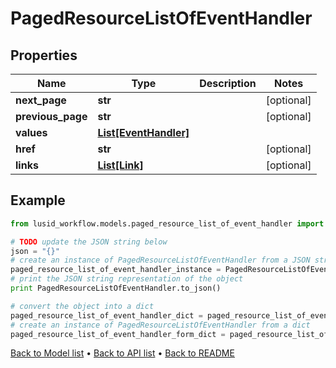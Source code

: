 # PagedResourceListOfEventHandler


## Properties
Name | Type | Description | Notes
------------ | ------------- | ------------- | -------------
**next_page** | **str** |  | [optional] 
**previous_page** | **str** |  | [optional] 
**values** | [**List[EventHandler]**](EventHandler.md) |  | 
**href** | **str** |  | [optional] 
**links** | [**List[Link]**](Link.md) |  | [optional] 

## Example

```python
from lusid_workflow.models.paged_resource_list_of_event_handler import PagedResourceListOfEventHandler

# TODO update the JSON string below
json = "{}"
# create an instance of PagedResourceListOfEventHandler from a JSON string
paged_resource_list_of_event_handler_instance = PagedResourceListOfEventHandler.from_json(json)
# print the JSON string representation of the object
print PagedResourceListOfEventHandler.to_json()

# convert the object into a dict
paged_resource_list_of_event_handler_dict = paged_resource_list_of_event_handler_instance.to_dict()
# create an instance of PagedResourceListOfEventHandler from a dict
paged_resource_list_of_event_handler_form_dict = paged_resource_list_of_event_handler.from_dict(paged_resource_list_of_event_handler_dict)
```
[Back to Model list](../README.md#documentation-for-models) &#8226; [Back to API list](../README.md#documentation-for-api-endpoints) &#8226; [Back to README](../README.md)


